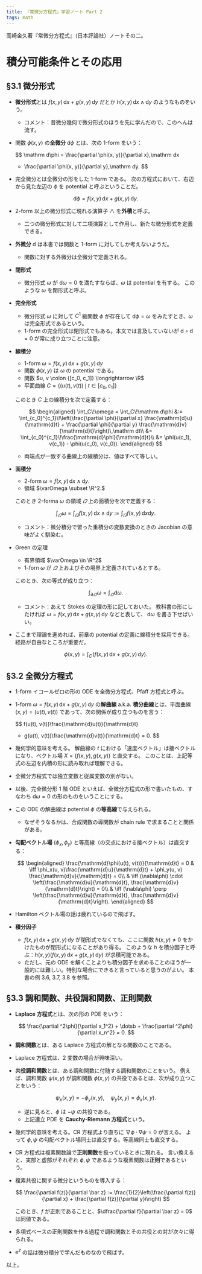 ```yaml
---
title: 『常微分方程式』学習ノート Part 2
tags: math
---
```


高崎金久著『常微分方程式』（日本評論社）ノートその二。

# 積分可能条件とその応用

## §3.1 微分形式

* **微分形式**とは $f(x, y)\,\mathrm dx + g(x, y)\,\mathrm dy$ だとか $h(x, y)\,\mathrm dx \wedge \mathrm dy$ のようなものをいう。
  * コメント：昔微分幾何で微分形式のほうを先に学んだので、このへんは流す。
* 関数 $\phi(x, y)$ の**全微分** $\mathrm d\phi$ とは、次の 1-form をいう：

  $$
  \mathrm d\phi = \frac{\partial \phi(x, y)}{\partial x}\,\mathrm dx
    + \frac{\partial \phi(x, y)}{\partial y}\,\mathrm dy.
  $$

* 完全微分とは全微分の形をした 1-form である。
  次の方程式において、右辺から見た左辺の $\phi$ を potential と呼ぶということだ。

  $$
  \mathrm d\phi = f(x, y)\,\mathrm dx + g(x, y)\,\mathrm dy.
  $$

* 2-form 以上の微分形式に現れる演算子 $\wedge$ を**外積**と呼ぶ。
  * 二つの微分形式に対して二項演算として作用し、新たな微分形式を定義できる。

* **外微分** $\mathrm d$ は本書では関数と 1-form に対してしか考えないようだ。
  * 関数に対する外微分は全微分で定義される。
* **閉形式**
  * 微分形式 $\omega$ が $\mathrm d\omega = 0$ を満たすならば、$\omega$ は potential を有する。
    このような $\omega$ を閉形式と呼ぶ。
* **完全形式**
  * 微分形式 $\omega$ に対して $C^1$ 級関数 $\phi$ が存在して $\mathrm d\phi = \omega$ をみたすとき、$\omega$ は完全形式であるという。
  * 1-form の完全形式は閉形式でもある。本文では言及していないが $\mathrm d \circ \mathrm d = 0$ が常に成り立つことに注意。
* **線積分**
  * 1-form $\omega = f(x, y)\,\mathrm dx + g(x, y)\,\mathrm dy$
  * 関数 $\phi(x, y)$ は $\omega$ の potential である。
  * 関数 $u, v \colon {[c_0, c_1]} \longrightarrow \R$
  * 平面曲線 $C = \lbrace (u(t), v(t))\,\mid\, t \in {[c_0, c_1]}\rbrace$

  このとき $C$ 上の線積分を次で定義する：

  $$
  \begin{aligned}
  \int_C\!\omega = \int_C\!\mathrm d\phi
  &:= \int_{c_0}^{c_1}\!\left(\frac{\partial \phi}{\partial x} \frac{\mathrm{d}u}{\mathrm{d}t} + \frac{\partial \phi}{\partial y} \frac{\mathrm{d}v}{\mathrm{d}t}\right)\,\mathrm dt\\
  &= \int_{c_0}^{c_1}\!\frac{\mathrm{d}\phi}{\mathrm{d}t}\\
  &= \phi(u(c_1), v(c_1)) - \phi(u(c_0), v(c_0)).
  \end{aligned}
  $$

  * 両端点が一致する曲線上の線積分は、値はすべて等しい。

* **面積分**

  * 2-form $\omega = f(x, y)\,\mathrm dx \wedge \mathrm dy.$
  * 領域 $\varOmega \subset \R^2.$

  このとき 2-forma $\omega$ の領域 $\varOmega$ 上の面積分を次で定義する：

  $$
  \int_\varOmega\!\omega = \int_\varOmega\!f(x, y)\,\mathrm dx \wedge \mathrm dy
  := \int_\varOmega\!f(x, y)\,\mathrm dx \mathrm dy.
  $$

  * コメント：微分積分で習った重積分の変数変換のときの Jacobian の意味がよく馴染む。

* Green の定理
  * 有界領域 $\varOmega \in \R^2$
  * 1-forn $\omega$ が $\varOmega$ 上およびその境界上定義されているとする。

  このとき、次の等式が成り立つ：

  $$
  \int_{\partial\varOmega}\!\omega = \int_\varOmega\!\mathrm d\omega.
  $$

  * コメント：あえて Stokes の定理の形に記しておいた。
    教科書の形にしたければ $\omega = f(x, y)\,\mathrm dx + g(x, y)\,\mathrm dy$ などと表して、
    $\mathrm d\omega$ を書き下せばいい。

* ここまで理論を進めれば、前章の potential の定義に線積分を採用できる。経路が自由なところが重要だ。

  $$
  \phi(x, y) = \int_C\!(f(x, y)\,\mathrm dx + g(x, y)\,\mathrm dy).
  $$

## §3.2 全微分方程式

* 1-form イコールゼロの形の ODE を全微分方程式、Pfaff 方程式と呼ぶ。
* 1-form $\omega = f(x, y)\,\mathrm dx + g(x, y)\,\mathrm dy$ の**解曲線** a.k.a. **積分曲線**とは、平面曲線 $(x, y) = (u(t), v(t))$ であって、次の関係が成り立つものを言う：

  $$
  f(u(t), v(t))\frac{\mathrm{d}u(t)}{\mathrm{d}t}
  + g(u(t), v(t))\frac{\mathrm{d}v(t)}{\mathrm{d}t} = 0.
  $$

* 幾何学的意味を考える。
  解曲線の $t$ における「速度ベクトル」は接ベクトルになり、ベクトル場 $X = (f(x, y), g(x, y))$ と直交する。
  このことは、上記等式の左辺を内積の形に読み取れば理解できる。
* 全微分方程式では独立変数と従属変数の別がない。
* 以後、完全微分形 1 階 ODE といえば、全微分方程式の形で書いたもの、すなわち $\mathrm d\omega = 0$ の形のものをいうことにする。
* この ODE の解曲線は potential $\phi$ の**等高線**で与えられる。
  * なぜそうなるかは、合成関数の導関数が chain rule で求まることと関係がある。
* **勾配ベクトル場** $(\phi_x, \phi_y)$ と等高線（の交点における接ベクトル）は直交する：

  $$
  \begin{aligned}
  \frac{\mathrm{d}\phi(u(t), v(t))}{\mathrm{d}t} = 0
  & \iff \phi_x(u, v)\frac{\mathrm{d}u}{\mathrm{d}t} + \phi_y(u, v) \frac{\mathrm{d}v}{\mathrm{d}t} = 0\\
  & \iff (\nabla\phi) \cdot \left(\frac{\mathrm{d}u}{\mathrm{d}t}, \frac{\mathrm{d}v}{\mathrm{d}t}\right) = 0\\
  & \iff (\nabla\phi) \perp \left(\frac{\mathrm{d}u}{\mathrm{d}t}, \frac{\mathrm{d}v}{\mathrm{d}t}\right).
  \end{aligned}
  $$

* Hamilton ベクトル場の話は疲れているので飛ばす。
* **積分因子**
  * $f(x, y)\,\mathrm dx + g(x, y)\,\mathrm dy$ が閉形式でなくても、ここに関数 $h(x, y) \neq 0$ をかけたものが閉形式になることがあり得る。
    このような $h$ を積分因子と呼ぶ：$h(x, y)(f(x, y)\,\mathrm dx + g(x, y)\,\mathrm dy)$ が求積可能である。
  * ただし、元の ODE を解くことよりも積分因子を求めることのほうが一般的には難しい。特別な場合にできると言っていると思うのがよい。
    本書の例 3.6, 3.7, 3.8 を参照。

## §3.3 調和関数、共役調和関数、正則関数

* **Laplace 方程式**とは、次の形の PDE をいう：

  $$
  \frac{\partial ^2\phi}{\partial x_1^2} + \dotsb + \frac{\partial ^2\phi}{\partial x_n^2} = 0.
  $$

* **調和関数**とは、ある Laplace 方程式の解となる関数のことである。
* Laplace 方程式は、2 変数の場合が興味深い。
* **共役調和関数**とは、ある調和関数に付随する調和関数のことをいう。
  例えば、調和関数 $\psi(x, y)$ が調和関数 $\phi(x, y)$ の共役であるとは、次が成り立つことをいう：

  $$
  \psi_x(x, y) = -\phi_y(x, y),\quad \psi_y(x, y) = \phi_x(x, y).
  $$

  * 逆に見ると、$\phi$ は $-\psi$ の共役である。
  * 上記連立 PDE を **Cauchy-Riemann 方程式**という。

* 幾何学的意味を考える。CR 方程式より直ちに $\nabla\phi \cdot \nabla\psi = 0$ が言える。
  よって $\phi, \psi$ の勾配ベクトル場同士は直交する。等高線同士も直交する。
* CR 方程式は複素関数論で**正則関数**を扱っているときに現れる。
  言い換えると、実部と虚部がそれぞれ $\phi, \psi$ であるような複素関数は**正則**であるという。
* 複素共役に関する微分というものを導入する：

  $$
  \frac{\partial f(z)}{\partial \bar z} := \frac{1}{2}\left(\frac{\partial f(z)}{\partial x} + \frac{\partial f(z)}{\partial y}i\right)
  $$

  このとき、$f$ が正則であることと、$\dfrac{\partial f}{\partial \bar z} = 0$ は同値である。

* 多項式ベースの正則関数を作る過程で調和関数とその共役との対が次々に得られる。
* $\mathrm{e}^z$ の話は微分積分で学んだものなので飛ばす。

以上。

